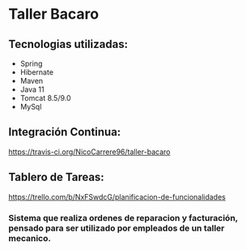 # Taller Bacaro

## Tecnologias utilizadas:
  - Spring
  - Hibernate
  - Maven
  - Java 11
  - Tomcat 8.5/9.0
  - MySql

## Integración Continua:
  https://travis-ci.org/NicoCarrere96/taller-bacaro
  
## Tablero de Tareas:
  https://trello.com/b/NxFSwdcG/planificacion-de-funcionalidades

### Sistema que realiza ordenes de reparacion y facturación, pensado para ser utilizado por empleados de un taller mecanico.
